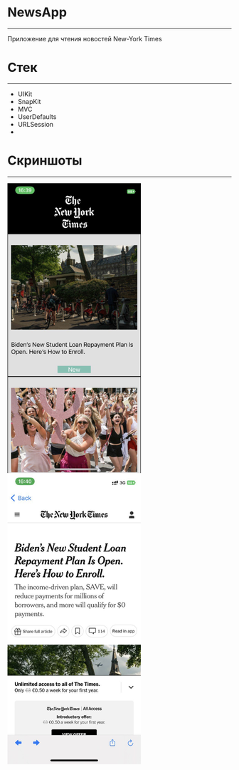 #  NewsApp
___
Приложение для чтения новостей New-York Times
# Стек
___
 * UIKit
 * SnapKit
 * MVC
 * UserDefaults
 * URLSession
 * 
# Скриншоты
___
   
<img src="ns1.jpg" width="300"> <img src="ns2.jpg" width="300">
